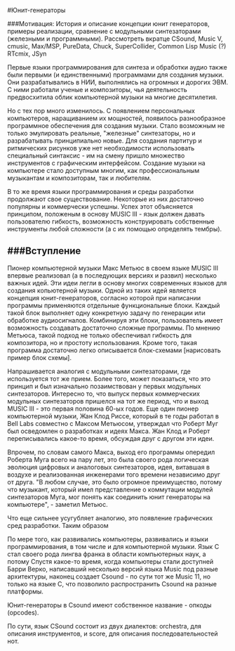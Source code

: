 #Юнит-генераторы

###Мотивация:
История и описание концепции юнит генераторов, примеры реализации, сравнение с модульными синтезаторами (железными и программными).
Рассмотреть вкратце CSound, Music V, cmusic, Max/MSP, PureData, Chuck, SuperCollider, Common Lisp Music (?)
RTcmix, JSyn



Первые языки программирования для синтеза и обработки аудио также были первыми (и единственными) программами для создания музыки. Они разрабатывались в НИИ, выполнялись на огромных и дорогих ЭВМ. С ними работали ученые и композиторы, чья деятельность предвосхитила облик компьютерной музыки на многие десятилетия. 

Но с тех пор много изменилось. С появлением персональных компьютеров, наращиванием их мощностей, появилось разнообразное программное обеспечения для создания музыки. Стало возможным не только эмулировать реальные, "железные" синтезаторы, но и разрабатывать принципиально новые. Для создания партитур и ритмических рисунков уже нет необходимости использовать специальный синтаксис - им на смену пришло множество инструментов с графическим интерфейсом. Создание музыки на компьютере стало доступным многим, как профессиональным музыкантам и композиторам, так и любителям. 

В то же время языки программирования и среды разработки продолжают свое существование. Некоторые из них достаточно популярны и коммерчески успешны. Успех этот объясняется принципом, положеным в основу MUSIC III - язык должен давать пользователю гибкость, возможность конструировать собственные инструменты любой сложности (а с их помощью определять тембры).


###Вступление
---
Пионер компьютерной музыки Макс Метьюс в своем языке MUSIC III впервые реализовал (а в последующих версиях и развил) несколько важных идей. Эти идеи легли в основу многих современных языков для создания копьютерной музыки. Одной из таких идей является концепция юнит-генераторов, согласно которой при написании программы применяются отдельные функциональные блоки. Каждый такой блок выполняет одну конкретную задачу по генерации или обработке аудиосигналов. Комбинируя эти блоки, пользователь имеет возможность создавать достаточно сложные программы. По мнению Метьюса, такой подход не только обеспечивал гибкость для композитора, но и простоту использования. Кроме того, такая программа достаточно легко описывается блок-схемами [нарисовать пример блок схемы]. 

Напрашивается аналогия с модульными синтезаторами, где используется тот же прием. Более того, может показаться, что это принцип и был изначально позаимствован у первых модульных синтезаторов. Интересно то, что выпуск первых коммерческих модульных синтезаторов пришелся на тот же период, что и выход MUSIC III - это первая половина 60-ых годов. Еще один пионер компьютерной музыки, Жан Клод Риссе, который в те годы работал в Bell Labs совместно с Максом Метьюсом, утверждал что Роберт Муг был осведомлен о разработках и идеях Макса. Жан Клод и Роберт переписывались какое-то время, обсуждая друг с другом эти идеи. 

Впрочем, по словам самого Макса, выход его программы опередил Роберта Муга всего на пару лет, это была своего рода логическая эволюция цифровых и аналоговых синтезаторов, идея, витавшая в воздухе и реализованная инженерами  того времени независимо друг от друга. "В любом случае, это было огромное преимущество, потому что музыкант, который имел представление о коммутации модулей синтезаторов Муга, мог понять как соединить юнит генераторы на компьютере", - заметил Метьюс. 

Что еще сильнее усугубляет аналогию, это появление графических сред разработки. Таким образом 


По мере того, как развивались компьютеры, развивались и языки программирования, в том числе и для компьютерной музыки. Язык С стал своего рода лингва франка в области компьютерных наук, а потому 
Спустя какое-то время, когда компьютеры стали доступней
Барри Верко, написавший несколько версий языка Music под разные архитектуры, наконец создает Csound - по сути тот же Music 11, но только на языке С, что позволило распространить Csound на разные платформы.

Юнит-генераторы в Csound имеют собственное название - опкоды (opcodes). 


По сути, язык CSound состоит из двух диалектов: orchestra, для описания инструментов, и score, для описания последовательностей нот. 
